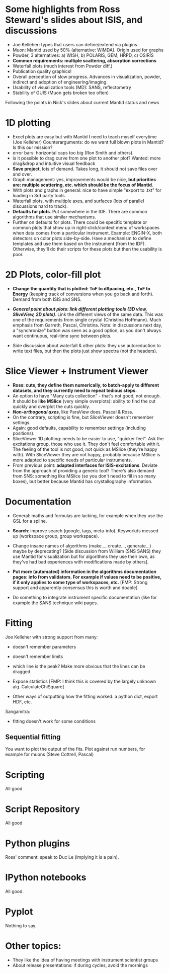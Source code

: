 
# Some highlights from Ross Steward's slides about ISIS, and discussions

- Joe Kelleher: types that users can define/extend via plugins
- Muon: Mantid used by 50% (alternative: WiMDA). Origin used for graphs
- Powder, 3 alternatives: a) WISH, b) POLARIS, GEM, HRPD, c) OSIRIS
- **Common requirements: multiple scattering, absorption corrections**
- Waterfall plots (much interest from Powder diff.)
- Publication quality graphics!
- Overall perception of slow progress. Advances in visualization, powder,
indirect and adoption of engineering/imaging.
- Usability of visualization tools (MD): SANS, reflectometry
- Stability of GUIS (Muon gets broken too often)

Following the points in Nick's slides about current Mantid status and news

# 1D plotting

- Excel plots are easy but with Mantid I need to teach myself everytime (Joe Kelleher)
Counterarguments: do we want full blown plots in Mantid? Is this our mission?
- error bars: horizontal caps too big (Ron Smith and others).
- is it possible to drag curve from one plot to another plot? Wanted: more drag&drop and
intuitive visual feedback
- **Save project**, lots of demand. Takes long, it should not save files over and over.
- Graph management: yes, improvements would be nice, **but priorities are: multiple scattering,
etc. which should be the focus of Mantid**.
- With plots and graphs in general: nice to have simple "export to .txt" for loading in 3rd
party tools.
- Waterfall plots, with multiple axes, and surfaces (lots of parallel discussions hard to track).
- **Defaults for plots**. Put somewhere in the IDF. There are common algorithms that use similar
mechanisms. 
- Further on defaults for plots. There could be specific template or common plots that show up 
in right-click/context menu of workspaces when data comes from a particular instrument. Example:
ENGIN-X, both detectors on color plots side-by-side. Have a mechanism to define templates and 
use them based on the instrument (from the IDF). Otherwise, they'll do their scripts for these
plots but then the usability is poor.

# 2D Plots, color-fill plot

- **Change the quantity that is plotted: ToF to dSpacing, etc., ToF to Energy**
(keeping track of conversions when you go back and forth). Demand from both ISIS and SNS.

- ***General point about plots: link different plotting tools (3D view, SliveView, 2D plots)***.
Link the different views of the same data. This was one of the requirements from single crystal
(Christina Hoffmann). Much emphasis from Garreth, Pascal, Christina. Note: in discussions 
next day, a "synchronize" button was seen as a good option, as you don't always want continuous, 
real-time sync between plots.

- Side discussion about waterfall & other plots: they use autoreduction to write text files, but
then the plots just show spectra (not the headers).


# Slice Viewer + Instrument Viewer

- **Ross: cuts, they define them numerically, to batch-apply to different datasets, and they 
currently need to repeat tedious steps.**
- An option to have "Many cuts collection" - that's not good, not enough. It should be **like
MSlice** (very simple overplots): ability to find the cut quickly and overplot the cuts quickly.
- ***Non-orthogonal axes***, like ParaView does. Pascal & Ross.
- On the contrary, scripting is fine, but SliceViewer doesn't remember settings.
- Again: good defaults, capability to remember settings (including positions).
- SliceViewer 1D plotting: needs to be easier to use, "quicker feel". Ask the excitations group,
those who use it. They don't feel comfortable with it. The feeling of the tool is not good, not
quick as MSlice (they're happy with). With SliceViewer they are not happy, probably because MSlice
is more adapted to specific needs of particular instruments.
- From previous point: **adapted interfaces for ISIS-excitations**. Deviate from the approach of 
providing a generic tool? There's also demand from SNS: something like MSlice (so you don't need 
to fill in so many boxes), but better because Mantid has crystallography information.

# Documentation

- General: maths and formulas are lacking, for example when they use the GSL for a spline.
- **Search**: improve search (google, tags, meta-info). Keyworkds messed up (workspace group, 
group workspace).
- Change insane names of algorithms (make..., create..., generate...) maybe by deprecating?
[Side discussion from William (SNS SANS) they use Mantid for visualization but for algorithms
they use their own, as they've had bad experiences with modifications made by others].

- **Put more (automated) information in the algorithms documentation pages: info from validators.
For example if values need to be positive, if it only applies to some type of workspaces, etc.**
[FMP: Strong support and apparently consensus this is worth and doable]

- Do something to integrate instrument specific documentation (like for example the SANS technique
wiki pages.

# Fitting

Joe Kelleher with strong support from many:
- doesn't remember parameters
- doesn't remember limits
- which line is the peak? Make more obvious that the lines can be dragged.

- Expose statistics  [FMP: I think this is covered by the largely unknown alg. CalculateChiSquare]
- Other ways of outputting how the fitting worked: a python dict, export HDF, etc.

Sangamitra: 
- fitting doesn't work for some conditions

## Sequential fitting

You want to plot the output of the fits. Plot against run numbers, for example for muons (Steve Cottrell, Pascal)

# Scripting

All good

# Script Repository

All good

# Python plugins

Ross' comment: speak to Duc Le (implying it is a pain).

# IPython notebooks

All good.

# Pyplot

Nothing to say.

# Other topics:

- They like the idea of having meetings with instrument scientist groups
- About release presentations: if during cycles, avoid the mornings
 
